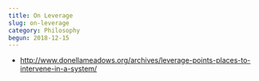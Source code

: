 ```yaml
---
title: On Leverage
slug: on-leverage
category: Philosophy
begun: 2018-12-15
---
```


- http://www.donellameadows.org/archives/leverage-points-places-to-intervene-in-a-system/
